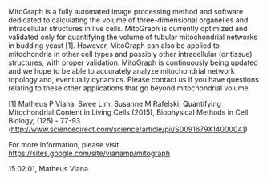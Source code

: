 MitoGraph is a fully automated image processing method and software dedicated to calculating the volume of three-dimensional organelles and intracellular structures in live cells. MitoGraph is currently optimized and validated only for quantifying the volume of tubular mitochondrial networks in budding yeast [1]. However, MitoGraph can also be applied to mitochondria in other cell types and possibly other intracellular (or tissue) structures, with proper validation. MitoGraph is continuously being updated and we hope to be able to accurately analyze mitochondrial network topology and, eventually dynamics. Please contact us if you have questions relating to these other applications that go beyond mitochondrial volume.

[1] Matheus P Viana, Swee Lim, Susanne M Rafelski, Quantifying Mitochondrial Content in Living Cells (2015), Biophysical Methods in Cell Biology, (125) - 77-93 (http://www.sciencedirect.com/science/article/pii/S0091679X14000041)

For more information, please visit https://sites.google.com/site/vianamp/mitograph

15.02.01, Matheus Viana.

